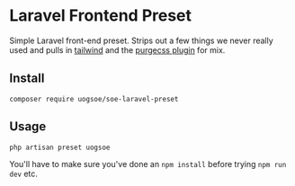 # Laravel Frontend Preset

Simple Laravel front-end preset. Strips out a few things we never really used and pulls in
[tailwind](https://tailwindcss.com/) and the [purgecss plugin](https://github.com/spatie/laravel-mix-purgecss) for
mix.

## Install

```
composer require uogsoe/soe-laravel-preset
```

## Usage

```
php artisan preset uogsoe
```

You'll have to make sure you've done an `npm install` before trying `npm run dev` etc.
